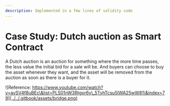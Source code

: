 ```yaml
---
description: Implemented in a few lines of solidity code
---
```


# Case Study: Dutch auction as Smart Contract

A Dutch auction is an auction for something where the more time passes, the less value the initial bid for a sale will be. And buyers can choose to buy the asset whenever they want, and the asset will be removed from the auction as soon as there is a buyer for it.

![Reference: https://www.youtube.com/watch?v=avSV4f8uBEc\&list=PLS01nW3Rtgor6y\_5TyhTcsu5IWA25wW81\&index=79](../../.gitbook/assets/bridge.png)
